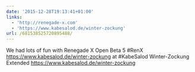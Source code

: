 ```yaml
---
date: '2015-12-28T19:13:41+01:00'
links:
  - 'http://renegade-x.com'
  - 'https://www.kabesalod.de/winter-zockung'
url: /681538525720895488/
---
```

We had lots of fun with Renegade X Open Beta 5 #RenX https://www.kabesalod.de/winter-zockung at #KabeSalod Winter-Zockung Extended https://www.kabesalod.de/winter-zockung
